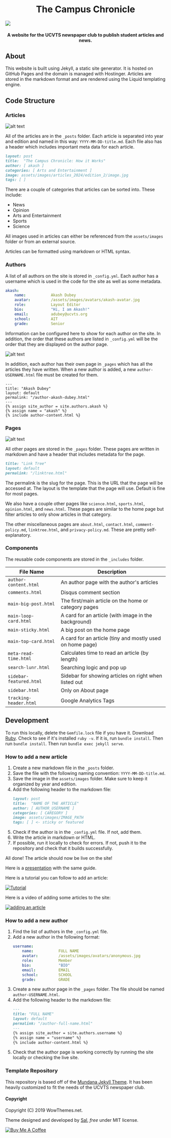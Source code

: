 <h1 align="center">The Campus Chronicle</h1>

<img src="front_page.png" align="center">

<h4 style="text-weight: strong;" align="center">A website for the UCVTS newspaper club to publish student articles and news.</h4>

## About
This website is built using Jekyll, a static site generator. It is hosted on GitHub Pages and the domain is managed with Hostinger. Articles are stored in the markdown format and are rendered using the Liquid templating engine. 

## Code Structure
### Articles
![alt text](article_page.png)

All of the articles are in the `_posts` folder. Each article is separated into year and edition and named in this way: `YYYY-MM-DD-title.md`. Each file also has a header which includes important meta data for each article.

```markdown
layout: post
title:  "The Campus Chronicle: How it Works"
author: [ akash ]
categories: [ Arts and Entertainment ]
image: assets/images/articles_2024/edition_2/image.jpg
tags: [ ]
```

There are a couple of categories that articles can be sorted into. These include:
- News
- Opinion
- Arts and Entertainment
- Sports
- Science

All images used in articles can either be referenced from the `assets/images` folder or from an external source.

Articles can be formatted using markdown or HTML syntax. 

### Authors
A list of all authors on the site is stored in `_config.yml`. Each author has a username which is used in the code for the site as well as some metadata.

```yaml
akash:
    name:           Akash Dubey
    avatar:         /assets/images/avatars/akash-avatar.jpg
    role:           Layout Editor
    bio:            "Hi, I am Akash!"
    email:          adubey@ucvts.org
    school:         AIT
    grade:          Senior
```

Information can be configured here to show for each author on the site. In addition, the order that these authors are listed in `_config.yml` will be the order that they are displayed on the author page. 


![alt text](author_page.png)

In addition, each author has their own page in `_pages` which has all the articles they have written. When a new author is added, a new `author-USERNAME.html` file must be created for them. 

```liquid
---
title: "Akash Dubey"
layout: default
permalink: "/author-akash-dubey.html"
---
{% assign site_author = site.authors.akash %}
{% assign name = "akash" %}
{% include author-content.html %}
```

### Pages
![alt text](science_page.png)

All other pages are stored in the `_pages` folder. These pages are written in markdown and have a header that includes metadata for the page. 

```markdown
title: "Link Tree"
layout: default
permalink: "/linktree.html"
```

The permalink is the slug for the page. This is the URL that the page will be accessed at. The layout is the template that the page will use. Default is fine for most pages.

We also have a couple other pages like `science.html`, `sports.html`, `opinion.html`, and `news.html`. These pages are similar to the home page but filter articles to only show articles in that category.

The other miscellaneous pages are `about.html`, `contact.html`, `comment-policy.md`, `linktree.html`, and `privacy-policy.md`. These are pretty self-explanatory.

### Components
The reusable code components are stored in the `_includes` folder. 

<!-- Create a table with file name and description -->
| File Name | Description |
| --- | --- |
| `author-content.html` | An author page with the author's articles |
| `comments.html` | Disqus comment section |
| `main-big-post.html` | The first/main article on the home or category pages |
| `main-loop-card.html` | A card for an article (with image in the background) |
| `main-sticky.html` | A big post on the home page |
| `main-top-card.html` | A card for an article (tiny and mostly used on home page) |
| `meta-read-time.html` | Calculates time to read an article (by length) |
| `search-lunr.html` | Searching logic and pop up |
| `sidebar-featured.html` | Sidebar for showing articles on right when listed out |
| `sidebar.html` | Only on About page |
| `tracking-header.html` | Google Analytics Tags |

## Development

To run this locally, delete the `Gemfile.lock` file if you have it. Download [Ruby](https://www.ruby-lang.org/en/downloads/). Check to see if it's installed `ruby -v`. If it is, run `bundle install`. Then run `bundle install`. Then run `bundle exec jekyll serve`. 

### How to add a new article
1. Create a new markdown file in the `_posts` folder.
2. Save the file with the following naming convention: `YYYY-MM-DD-title.md`.
3. Save the image in the `assets/images` folder. Make sure to keep it organized by year and edition.
4. Add the following header to the markdown file:
    ```markdown
    layout: post
    title:  "NAME OF THE ARTICLE"
    author: [ AUTHOR_USERNAME ]
    categories: [ CAREGORY ]
    image: assets/images/IMAGE_PATH
    tags: [ ] <- sticky or featured
    ```
5. Check if the author is in the `_config.yml` file. If not, add them.
6. Write the article in markdown or HTML.
7. If possible, run it locally to check for errors. If not, push it to the repository and check that it builds successfully.

All done! The article should now be live on the site!

Here is a [presentation](https://docs.google.com/presentation/d/1Uj1Jz08X1kLRDBc6Jj9cB4_aVqu3sj2PSrBlm5MK_Y8/edit?usp=sharing) with the same guide.

Here is a tutorial you can follow to add an article: 

[![Tutorial](https://img.youtube.com/vi/ugQ5J05kNYg/0.jpg)](https://www.youtube.com/watch?v=ugQ5J05kNYg)

Here is a video of adding some articles to the site: 

[![adding an article](https://img.youtube.com/vi/L5-R9Mai1Yc/0.jpg)](https://www.youtube.com/watch?v=L5-R9Mai1Yc)

### How to add a new author
1. Find the list of authors in the `_config.yml` file.
2. Add a new author in the following format:
    ```yaml
    username:
        name:           FULL NAME
        avatar:         /assets/images/avatars/anonymous.jpg
        role:           Member
        bio:            "BIO"
        email:          EMAIL
        school:         SCHOOL
        grade:          GRADE
    ```
3. Create a new author page in the `_pages` folder. The file should be named `author-USERNAME.html`.
4. Add the following header to the markdown file:
    ```markdown
    ---
    title: "FULL NAME"
    layout: default
    permalink: "/author-full-name.html"
    ---
    {% assign site_author = site.authors.username %}
    {% assign name = "username" %}
    {% include author-content.html %}
    ```
5. Check that the author page is working correctly by running the site locally or checking the live site.

### Template Repository
This repository is based off of the [Mundana Jekyll Theme](https://wowthemesnet.github.io/mundana-theme-jekyll/). It has been heavily customized to fit the needs of the UCVTS newspaper club.

#### Copyright

Copyright (C) 2019 WowThemes.net.

Theme designed and developed by [Sal](https://www.wowthemes.net), *free* under MIT license. 

<a href="https://www.wowthemes.net/donate/" target="_blank"><img src="https://www.buymeacoffee.com/assets/img/custom_images/orange_img.png" alt="Buy Me A Coffee" style="height: auto !important;width: auto !important;" ></a>

